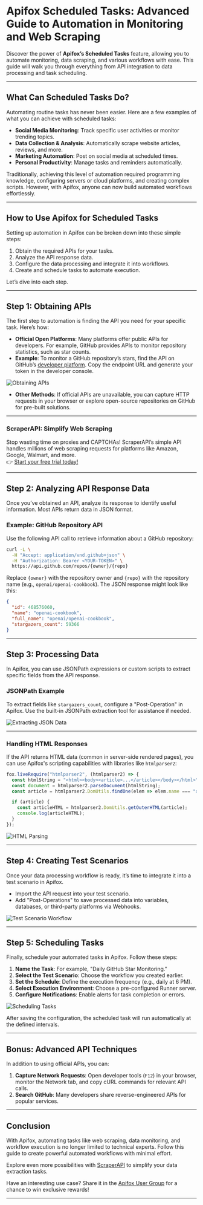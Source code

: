 
# Apifox Scheduled Tasks: Advanced Guide to Automation in Monitoring and Web Scraping

Discover the power of **Apifox’s Scheduled Tasks** feature, allowing you to automate monitoring, data scraping, and various workflows with ease. This guide will walk you through everything from API integration to data processing and task scheduling.

---

## What Can Scheduled Tasks Do?

Automating routine tasks has never been easier. Here are a few examples of what you can achieve with scheduled tasks:

- **Social Media Monitoring**: Track specific user activities or monitor trending topics.
- **Data Collection & Analysis**: Automatically scrape website articles, reviews, and more.
- **Marketing Automation**: Post on social media at scheduled times.
- **Personal Productivity**: Manage tasks and reminders automatically.

Traditionally, achieving this level of automation required programming knowledge, configuring servers or cloud platforms, and creating complex scripts. However, with Apifox, anyone can now build automated workflows effortlessly.

---

## How to Use Apifox for Scheduled Tasks

Setting up automation in Apifox can be broken down into these simple steps:

1. Obtain the required APIs for your tasks.
2. Analyze the API response data.
3. Configure the data processing and integrate it into workflows.
4. Create and schedule tasks to automate execution.

Let’s dive into each step.

---

## Step 1: Obtaining APIs

The first step to automation is finding the API you need for your specific task. Here’s how:

- **Official Open Platforms**: Many platforms offer public APIs for developers. For example, GitHub provides APIs to monitor repository statistics, such as star counts.
- **Example**: To monitor a GitHub repository’s stars, find the API on GitHub’s [developer platform](https://developer.github.com). Copy the endpoint URL and generate your token in the developer console.

![Obtaining APIs](https://cdn.apifox.com/blog/2024/10/image-17.png)

- **Other Methods**: If official APIs are unavailable, you can capture HTTP requests in your browser or explore open-source repositories on GitHub for pre-built solutions.

---

### ScraperAPI: Simplify Web Scraping

Stop wasting time on proxies and CAPTCHAs! ScraperAPI’s simple API handles millions of web scraping requests for platforms like Amazon, Google, Walmart, and more.  
👉 [Start your free trial today!](https://bit.ly/Scraperapi)

---

## Step 2: Analyzing API Response Data

Once you’ve obtained an API, analyze its response to identify useful information. Most APIs return data in JSON format.

### Example: GitHub Repository API

Use the following API call to retrieve information about a GitHub repository:

```bash
curl -L \
  -H "Accept: application/vnd.github+json" \
  -H "Authorization: Bearer <YOUR-TOKEN>" \
  https://api.github.com/repos/{owner}/{repo}
```

Replace `{owner}` with the repository owner and `{repo}` with the repository name (e.g., `openai/openai-cookbook`). The JSON response might look like this:

```json
{
  "id": 468576060,
  "name": "openai-cookbook",
  "full_name": "openai/openai-cookbook",
  "stargazers_count": 59366
}
```

---

## Step 3: Processing Data

In Apifox, you can use JSONPath expressions or custom scripts to extract specific fields from the API response.

### JSONPath Example

To extract fields like `stargazers_count`, configure a "Post-Operation" in Apifox. Use the built-in JSONPath extraction tool for assistance if needed.

![Extracting JSON Data](https://cdn.apifox.cn/uploads/help/202410241501645.gif)

---

### Handling HTML Responses

If the API returns HTML data (common in server-side rendered pages), you can use Apifox's scripting capabilities with libraries like `htmlparser2`:

```javascript
fox.liveRequire("htmlparser2", (htmlparser2) => {
  const htmlString = "<html><body><article>...</article></body></html>";
  const document = htmlparser2.parseDocument(htmlString);
  const article = htmlparser2.DomUtils.findOne(elem => elem.name === "article", document.children);

  if (article) {
    const articleHTML = htmlparser2.DomUtils.getOuterHTML(article);
    console.log(articleHTML);
  }
});
```

![HTML Parsing](https://cdn.apifox.com/blog/2024/10/image-23.png)

---

## Step 4: Creating Test Scenarios

Once your data processing workflow is ready, it’s time to integrate it into a test scenario in Apifox.

- Import the API request into your test scenario.
- Add "Post-Operations" to save processed data into variables, databases, or third-party platforms via Webhooks.

![Test Scenario Workflow](https://cdn.apifox.com/blog/2024/10/image-25.png)

---

## Step 5: Scheduling Tasks

Finally, schedule your automated tasks in Apifox. Follow these steps:

1. **Name the Task**: For example, "Daily GitHub Star Monitoring."
2. **Select the Test Scenario**: Choose the workflow you created earlier.
3. **Set the Schedule**: Define the execution frequency (e.g., daily at 6 PM).
4. **Select Execution Environment**: Choose a pre-configured Runner server.
5. **Configure Notifications**: Enable alerts for task completion or errors.

![Scheduling Tasks](https://cdn.apifox.com/blog/2024/10/image-28.png)

After saving the configuration, the scheduled task will run automatically at the defined intervals.

---

## Bonus: Advanced API Techniques

In addition to using official APIs, you can:

1. **Capture Network Requests**: Open developer tools (`F12`) in your browser, monitor the Network tab, and copy cURL commands for relevant API calls.
2. **Search GitHub**: Many developers share reverse-engineered APIs for popular services.

---

## Conclusion

With Apifox, automating tasks like web scraping, data monitoring, and workflow execution is no longer limited to technical experts. Follow this guide to create powerful automated workflows with minimal effort.

Explore even more possibilities with [ScraperAPI](https://bit.ly/Scraperapi) to simplify your data extraction tasks.

Have an interesting use case? Share it in the [Apifox User Group](https://apifox.com/help/overview/contact-us/#%E7%94%A8%E6%88%B7%E7%BE%A4/) for a chance to win exclusive rewards!

---
